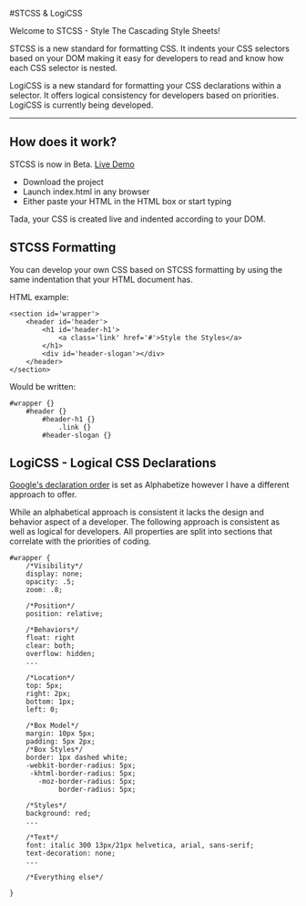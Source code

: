 #STCSS & LogiCSS

Welcome to STCSS - Style The Cascading Style Sheets!

STCSS is a new standard for formatting CSS. It indents your CSS selectors based on your DOM making it easy for developers to read and know how each CSS selector is nested.

LogiCSS is a new standard for formatting your CSS declarations within a selector. It offers logical consistency for developers based on priorities. LogiCSS is currently being developed.

***
## How does it work?
STCSS is now in Beta. [Live Demo](http://royjulien.com/stcss)
- Download the project
- Launch index.html in any browser
- Either paste your HTML in the HTML box or start typing

Tada, your CSS is created live and indented according to your DOM.

## STCSS Formatting
You can develop your own CSS based on STCSS formatting by using the same indentation that your HTML document has.

HTML example:

    <section id='wrapper'>
        <header id='header'>
            <h1 id='header-h1'>
                <a class='link' href='#'>Style the Styles</a>
            </h1>
            <div id='header-slogan'></div>
        </header>
    </section>
    
Would be written:

    #wrapper {}
        #header {}
            #header-h1 {}
                .link {}
            #header-slogan {}

    
## LogiCSS - Logical CSS Declarations
[Google's declaration order](http://google-styleguide.googlecode.com/svn/trunk/htmlcssguide.xml#Declaration_Order) is set as Alphabetize however I have a different approach to offer.

While an alphabetical approach is consistent it lacks the design and behavior aspect of a developer.
The following approach is consistent as well as logical for developers. All properties are split into sections that correlate with the priorities of coding.

    #wrapper {
        /*Visibility*/
        display: none;
        opacity: .5;
        zoom: .8;

        /*Position*/
        position: relative;

        /*Behaviors*/
        float: right
        clear: both;
        overflow: hidden;
        ...

        /*Location*/
        top: 5px;
        right: 2px;
        bottom: 1px;
        left: 0;

        /*Box Model*/
        margin: 10px 5px;
        padding: 5px 2px;
        /*Box Styles*/
        border: 1px dashed white;
        -webkit-border-radius: 5px;
         -khtml-border-radius: 5px;
           -moz-border-radius: 5px;
                border-radius: 5px;

        /*Styles*/
        background: red;
        ...

        /*Text*/
        font: italic 300 13px/21px helvetica, arial, sans-serif;
        text-decoration: none;
        ...

        /*Everything else*/

    }

